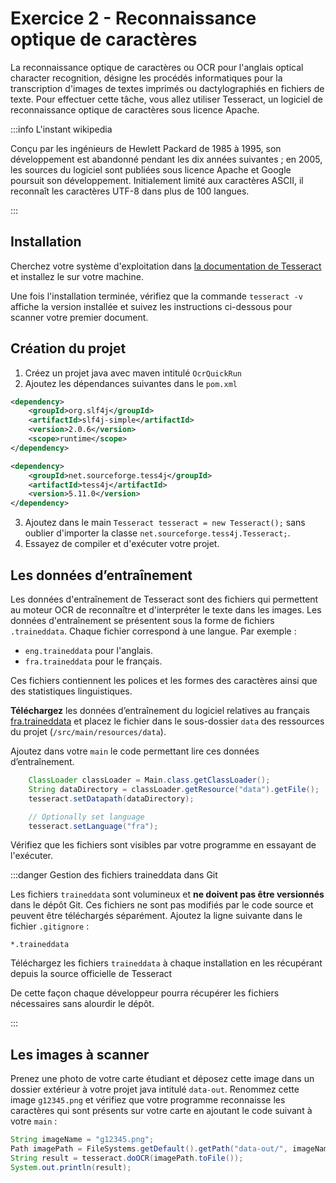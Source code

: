 # Exercice 2 - Reconnaissance optique de caractères

La reconnaissance optique de caractères ou OCR pour l'anglais optical 
character recognition, désigne les procédés informatiques pour la 
transcription d'images de textes imprimés ou dactylographiés en fichiers 
de texte.
Pour effectuer cette tâche, vous allez utiliser Tesseract, un logiciel de reconnaissance optique de caractères sous licence Apache.


:::info L'instant wikipedia

Conçu par les ingénieurs de Hewlett Packard de 1985 à 1995, son développement est abandonné pendant les dix années suivantes ; en 2005, les sources du logiciel sont publiées sous licence Apache et Google poursuit son développement. Initialement limité aux caractères ASCII, il reconnaît les caractères UTF-8 dans plus de 100 langues. 

:::

## Installation

Cherchez votre système d'exploitation dans 
[la documentation de Tesseract](https://tesseract-ocr.github.io/tessdoc/Installation.html)
et installez le sur votre machine.

Une fois l'installation terminée, vérifiez que la commande
`tesseract -v` affiche la version installée et suivez les instructions
ci-dessous pour scanner votre premier document.

## Création du projet

1. Créez un projet java avec maven intitulé `OcrQuickRun`
1. Ajoutez les dépendances suivantes dans le `pom.xml`
```xml showLineNumbers
<dependency>
    <groupId>org.slf4j</groupId>
    <artifactId>slf4j-simple</artifactId>
    <version>2.0.6</version>
    <scope>runtime</scope>
</dependency>

<dependency>
    <groupId>net.sourceforge.tess4j</groupId>
    <artifactId>tess4j</artifactId>
    <version>5.11.0</version>
</dependency>
```
3. Ajoutez dans le main `Tesseract tesseract = new Tesseract();`
sans oublier d'importer la classe `net.sourceforge.tess4j.Tesseract;`.
1. Essayez de compiler et d'exécuter votre projet.

## Les données d’entraînement

Les données d'entraînement de Tesseract sont des fichiers  qui 
permettent au moteur OCR de reconnaître et d'interpréter le texte 
dans les images.
Les données d'entraînement se présentent sous la forme de fichiers 
`.traineddata`. Chaque fichier correspond à une langue. Par exemple :
- `eng.traineddata` pour l'anglais.
- `fra.traineddata` pour le français.

Ces fichiers contiennent les polices et les formes des caractères ainsi que des statistiques linguistiques.

**Téléchargez** les données d’entraînement du logiciel relatives au français 
[fra.traineddata](https://github.com/tesseract-ocr/tessdata_fast)
 et placez le fichier dans le sous-dossier `data` des ressources du projet (`/src/main/resources/data`).

Ajoutez dans votre `main` le code permettant lire ces données d’entraînement. 
```java showLineNumbers
    ClassLoader classLoader = Main.class.getClassLoader();
    String dataDirectory = classLoader.getResource("data").getFile();
    tesseract.setDatapath(dataDirectory);

    // Optionally set language
    tesseract.setLanguage("fra");
```

Vérifiez que les fichiers sont visibles par votre programme
en essayant de l'exécuter.

:::danger Gestion des fichiers traineddata dans Git

Les fichiers `traineddata` sont volumineux et 
**ne doivent pas être versionnés** dans le dépôt Git.
Ces fichiers ne sont pas modifiés par le code source et peuvent être téléchargés séparément.
Ajoutez la ligne suivante dans le fichier `.gitignore` :

```
*.traineddata
```

Téléchargez les fichiers `traineddata` à chaque installation en les récupérant depuis la source officielle de Tesseract 

De cette façon chaque développeur pourra récupérer les fichiers nécessaires sans alourdir le dépôt.

:::

## Les images à scanner

Prenez une photo de votre carte étudiant et déposez cette image dans un dossier extérieur à votre projet java intitulé `data-out`.
Renommez cette image `g12345.png` et vérifiez que votre programme reconnaisse les caractères qui sont présents sur votre carte
en ajoutant le code suivant à votre `main` : 

```java showLineNumbers
String imageName = "g12345.png";
Path imagePath = FileSystems.getDefault().getPath("data-out/", imageName);
String result = tesseract.doOCR(imagePath.toFile());
System.out.println(result);
```